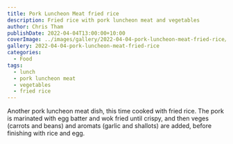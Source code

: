 ```yaml
---
title: Pork Luncheon Meat fried rice
description: Fried rice with pork luncheon meat and vegetables
author: Chris Tham
publishDate: 2022-04-04T13:00:00+10:00
coverImage: ../images/gallery/2022-04-04-pork-luncheon-meat-fried-rice/Pork luncheon meat fried rice (3).jpeg
gallery: 2022-04-04-pork-luncheon-meat-fried-rice
categories:
  - Food
tags:
  - lunch
  - pork luncheon meat
  - vegetables
  - fried rice
---
```


Another pork luncheon meat dish, this time cooked with fried rice. The pork
is marinated with egg batter and wok fried until crispy, and then veges
(carrots and beans) and aromats (garlic and shallots) are added, before
finishing with rice and egg.
